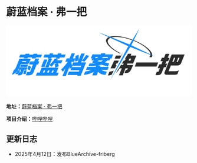 # 蔚蓝档案 · 弗一把

![Image text](Background.png)

**地址：**[蔚蓝档案 · 弗一把](https://dsinggg.github.io/BlueArchive-friberg/)

**项目介绍：**[哔哩哔哩](https://www.bilibili.com/opus/1054959940656955411)

## 更新日志
* 2025年4月12日：发布BlueArchive-friberg
